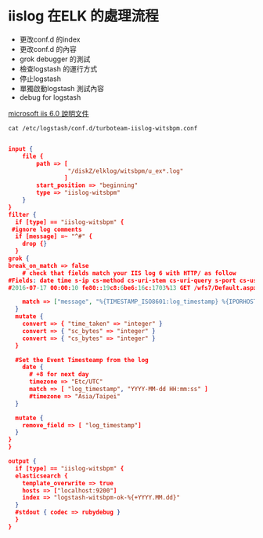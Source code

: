 # iislog 在ELK 的處理流程

- 更改conf.d 的index
 - 更改conf.d 的內容
 - grok debugger 的測試
- 檢查logstash 的運行方式
 - 停止logstash 
- 單獨啟動logstash 測試內容
 - debug for logstash


[microsoft iis 6.0 說明文件](https://www.microsoft.com/technet/prodtechnol/WindowsServer2003/Library/IIS/676400bc-8969-4aa7-851a-9319490a9bbb.mspx?mfr=true)
```shell
cat /etc/logstash/conf.d/turboteam-iislog-witsbpm.conf
```

```json

input {
    file {
        path => [
                 "/diskZ/elklog/witsbpm/u_ex*.log"
                ]
        start_position => "beginning"
        type => "iislog-witsbpm"
    }
}
filter {
  if [type] == "iislog-witsbpm" {
 #ignore log comments
  if [message] =~ "^#" {
    drop {}
  }
grok {
break_on_match => false
    # check that fields match your IIS log 6 with HTTP/ as follow
#Fields: date time s-ip cs-method cs-uri-stem cs-uri-query s-port cs-username c-ip cs(User-Agent) sc-status sc-substatus sc-win32-status time-taken
#2016-07-17 00:00:10 fe80::19c8:6be6:16c:1703%13 GET /wfs7/Default.aspx - 80 - fe80::19c8:6be6:16c:1703%13 - 200 0 0 2191

    match => ["message", "%{TIMESTAMP_ISO8601:log_timestamp} %{IPORHOST:s_ip} %{WORD:cs_method} %{NOTSPACE:cs_uri_stem_name} %{NOTSPACE:cs_uri_query} %{NUMBER:s_port} %{NOTSPACE:cs_username} %{IPORHOST:c_ip} %{NOTSPACE:cs_useragent} %{NUMBER:cs_status} %{NUMBER:cs_substatus} %{NUMBER:sc_win32_status} %{NUMBER:time_taken}"]
  }
  mutate {
    convert => { "time_taken" => "integer" }
    convert => { "sc_bytes" => "integer" }
    convert => { "cs_bytes" => "integer" }
  }

  #Set the Event Timesteamp from the log
    date {
      # +8 for next day
      timezone => "Etc/UTC"
      match => [ "log_timestamp", "YYYY-MM-dd HH:mm:ss" ]
      #timezone => "Asia/Taipei"
  }

  mutate {
    remove_field => [ "log_timestamp"]
  }
}
}

output {
  if [type] == "iislog-witsbpm" {
  elasticsearch {
    template_overwrite => true
    hosts => ["localhost:9200"]
    index => "logstash-witsbpm-ok-%{+YYYY.MM.dd}"
  }
  #stdout { codec => rubydebug }
  }
}

```

